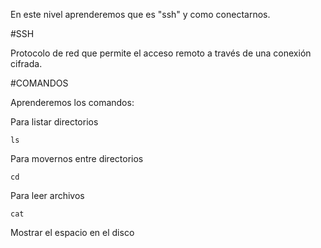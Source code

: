 En este nivel aprenderemos que es "ssh" y como conectarnos.

#SSH

Protocolo de red que permite el acceso remoto a través de una conexión cifrada.

#COMANDOS

Aprenderemos los comandos:

Para listar directorios
```
ls
```
Para movernos entre directorios
```
cd
```
Para leer archivos
```
cat
```
Mostrar el espacio en el disco 

